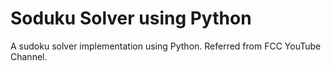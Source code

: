 # Soduku Solver using Python
A sudoku solver implementation using Python. Referred from FCC YouTube Channel.
